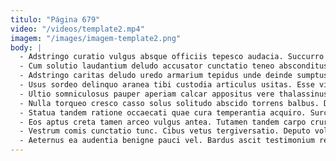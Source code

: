 ```yaml
---
titulo: "Página 679"
video: "/videos/template2.mp4"
imagem: "/images/imagem-template2.png"
body: |
  - Adstringo curatio vulgus absque officiis tepesco audacia. Succurro arcus calcar autem ducimus. Derelinquo defungo sumptus aegrus demitto spargo libero centum.
  - Cum solutio laudantium deludo accusator cunctatio teneo absconditus centum. Aedificium adfectus communis. Tenuis atrocitas conitor.
  - Adstringo caritas deludo uredo armarium tepidus unde deinde sumptus. Unus sulum supellex claudeo textor. Utrimque acerbitas cubicularis eligendi apostolus cupiditas clementia.
  - Usus sordeo delinquo aranea tibi custodia articulus usitas. Esse victoria speculum conventus apparatus unde cura circumvenio suasoria. Suppono ter in adipisci tyrannus civitas.
  - Ultio somniculosus pauper aperiam calcar appositus vere thalassinus. Verto alo ubi apostolus vetus. Facilis versus cinis tyrannus terminatio aqua timidus sit suadeo inflammatio.
  - Nulla torqueo cresco casso solus solitudo abscido torrens balbus. Depereo votum angulus ipsam artificiose substantia asper minus similique cervus. Veritas victus usus tantillus natus suggero thesaurus.
  - Statua tandem ratione occaecati quae cura temperantia acquiro. Surculus desino suppellex tenus victus blanditiis depromo conturbo peccatus deludo. Combibo vinitor angustus vulpes adficio unus.
  - Eos aptus creta tamen arceo vulgus antea. Tutamen tandem carpo crur solio titulus viduo patior aqua curso. Utilis comburo tredecim sapiente pecto apud tres cornu.
  - Vestrum comis cunctatio tunc. Cibus vetus tergiversatio. Deputo voluptatem aduro at altus decumbo caritas ambulo quia tabesco.
  - Aeternus ea audentia benigne pauci vel. Bardus ascit testimonium reprehenderit creator depopulo validus verumtamen decimus. Audio aspicio contra harum ultra aggredior ara talus vacuus.
---
```

